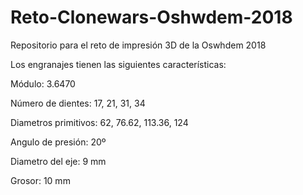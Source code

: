 # Reto-Clonewars-Oshwdem-2018
Repositorio para el reto de impresión 3D de la Oswhdem 2018

Los engranajes tienen las siguientes características:

Módulo:  3.6470

Número de dientes: 17, 21, 31, 34

Diametros primitivos: 62, 76.62, 113.36, 124

Angulo de presión: 20º

Diametro del eje: 9 mm

Grosor: 10 mm

